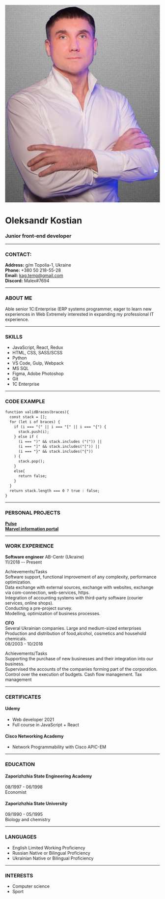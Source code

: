 ![applicant's photo](img/foto.jpg)

# Oleksandr Kostian
### Junior front-end developer
---
### CONTACT:

**Address:** g/m Topolia-1, Ukraine<br>
**Phone:** +380 50 218-55-28<br>
**Email:** kag.temp@gmail.com<br>
**Discord:** Malex#7694<br> 

---
### ABOUT ME

Able senior 1C:Enterprise (ERP systems programmer, eager to learn new experiences in Web Extremely interested in expanding my professional IT experience.<br>

---

### SKILLS

- JavaScript, React, Redux
- HTML, CSS, SASS/SCSS
- Python
- VS Code, Gulp, Webpack  
- MS SQL 
- Figma, Adobe Photoshop   
- Git
- 1C Enterprise  

---

### CODE EXAMPLE

```
function validBraces(braces){
  const stack = [];  
  for (let i of braces) {   
    if (i === "(" || i === "[" || i === "{") {
      stack.push(i);
    } else if (
      (i === ")" && stack.includes ("(")) ||
      (i === "]" && stack.includes("[")) ||
      (i === "}" && stack.includes("{"))
    ) {
      stack.pop();
    }
    else{
      return false;
    }
  }  
  return stack.length === 0 ? true : false;
}

```
---

### PERSONAL PROJECTS

**[Pulse ](https://metatonext.com/)**<br>
**[Marvel information portal ](https://webkostian.github.io/)**<br>

---
### WORK EXPERIENCE

**Software engineer**
AB-Centr (Ukraine)<br>
11/2018 -- Present<br>

Achievements/Tasks<br>
Software support, functional improvement of any complexity, performance optimization.<br>
Data exchange with external sources, exchange with websites, exchange via com-connection, web-services, https.<br> Integration of accounting systems with third-party software (courier services, online shops).<br>
Conducting a pre-project survey.<br>
Modelling, optimization of business processes.<br> 

 **CFO**  
Several Ukrainian companies. Large and medium-sized enterprises Production and distribution of food,alcohol, cosmetics and household chemicals.<br>
08/2003 - 10/2018<br>

Achievements/Tasks<br>
Supporting the purchase of new businesses and their integration into our business.<br>
Supervised the accounts of the companies forming part of the corporation.<br>
Control over the execution of budgets. Cash flow management. Tax management<br>

---
### CERTIFICATES

#### Udemy
- Web developer 2021
- Full course in JavaScript + React

#### Cisco Networking Academy
- Network Programmability with Cisco APIC-EM

---
### EDUCATION

#### Zaporizhzhia State Engineering Academy

08/1997 - 06/1998<br>
Economist<br>

#### Zaporizhzhia State University

09/1990 - 05/1995<br>
Biology and chemistry<br>

---
### LANGUAGES

- English Limited Working Proficiency
- Russian Native or Bilingual Proficiency
- Ukrainian Native or Bilingual Proficiency

---
### INTERESTS

- Computer science
- Sport
